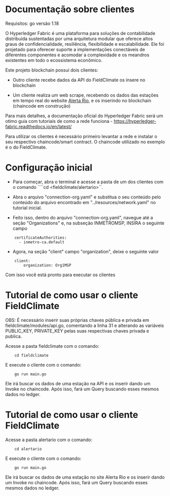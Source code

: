 # Documentação sobre clientes

Requisitos: go versão 1.18

O Hyperledger Fabric é uma plataforma para soluções de contabilidade distribuída sustentadas por uma arquitetura modular que oferece altos graus de confidencialidade, resiliência, flexibilidade e escalabilidade. Ele foi projetado para oferecer suporte a implementações conectáveis ​​de diferentes componentes e acomodar a complexidade e os meandros existentes em todo o ecossistema econômico.

Este projeto blockchain possui dois clientes:

- Outro cliente recebe dados da API do FieldClimate os insere no blockchain

- Um cliente realiza um web scrape, recebendo os dados das estações em tempo real do website [Alerta Rio](http://alertario.rio.rj.gov.br/tabela-de-dados/), e os inserindo no blockchain (chaincode em construção)

Para mais detalhes, a documentação oficial do Hyperledger Fabric será um otimo guia com tutoriais de como a rede funciona -  <link>https://hyperledger-fabric.readthedocs.io/en/latest/</link>

Para utilizar os clientes é necessário primeiro levantar a rede e instalar o seu respectivo chaincode/smart contract. O chaincode utilizado no exemplo é o do FieldClimate.

# Configuração inicial

- Para começar, abra o terminal e acesse a pasta de um dos clientes com o comando ````cd <fieldclimate/alertario>``.

- Abra o arquivo "connection-org.yaml" e substitua o seu conteúdo pelo conteúdo do arquivo encontrado em "../resources/network.yaml" no tutorial inicial.

- Feito isso, dentro do arquivo "connection-org.yaml", navegue até a seção "Organizations" e, na subseção INMETROMSP, INSIRA o seguinte campo
```
    certificateAuthorities:
      - inmetro-ca.default
```

- Agora, na seção "client" campo "organization", deixe o seguinte valor

```
    client:
        organization: Org1MSP
```

Com isso você está pronto para executar os clientes

# Tutorial de como usar o cliente FieldClimate

OBS: É necessário inserir suas próprias chaves pública e privada em fieldclimate/modules/api.go, comentando a linha 31 e alterando as variáveis PUBLIC_KEY, PRIVATE_KEY pelas suas respectivas chaves privada e publica.

Acesse a pasta fieldclimate com o comando:

```
    cd fieldclimate
```

E execute o cliente com o comando:

```
    go run main.go
```

Ele irá buscar os dados de uma estação na API e os inserir dando um Invoke no chaincode. Após isso, fará um Query buscando esses mesmos dados no ledger.

# Tutorial de como usar o cliente FieldClimate

Acesse a pasta alertario com o comando:

```
    cd alertario
```

E execute o cliente com o comando:

```
    go run main.go
```

Ele irá buscar os dados de uma estação no site Alerta Rio e os inserir dando um Invoke no chaincode. Após isso, fará um Query buscando esses mesmos dados no ledger.